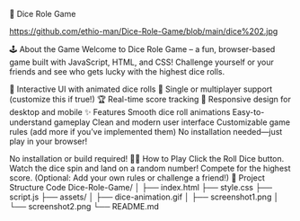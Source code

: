 🎲 Dice Role Game

https://github.com/ethio-man/Dice-Role-Game/blob/main/dice%202.jpg

🕹️ About the Game
Welcome to Dice Role Game – a fun, browser-based game built with JavaScript, HTML, and CSS!
Challenge yourself or your friends and see who gets lucky with the highest dice rolls.

🎲 Interactive UI with animated dice rolls
👤 Single or multiplayer support (customize this if true!)
🏆 Real-time score tracking
🌈 Responsive design for desktop and mobile
✨ Features
Smooth dice roll animations
Easy-to-understand gameplay
Clean and modern user interface
Customizable game rules (add more if you’ve implemented them)
No installation needed—just play in your browser!

No installation or build required!
🧑‍💻 How to Play
Click the Roll Dice button.
Watch the dice spin and land on a random number!
Compete for the highest score.
(Optional: Add your own rules or challenge a friend!)
📂 Project Structure
Code
Dice-Role-Game/
│
├── index.html
├── style.css
├── script.js
├── assets/
│   ├── dice-animation.gif
│   ├── screenshot1.png
│   └── screenshot2.png
└── README.md



